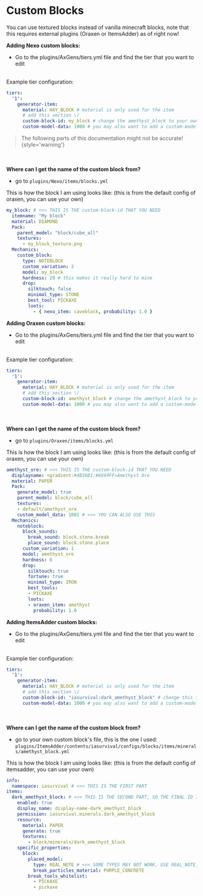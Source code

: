 # Custom Blocks

You can use textured blocks instead of vanilla minecraft blocks, note that this requires external plugins (Oraxen or ItemsAdder) as of right now!

<tabs>

<tab title="Nexo">

<b>Adding Nexo custom blocks:</b>
* Go to the plugins/AxGens/tiers.yml file and find the tier that you want to edit
<br></br>

Example tier configuration:

```yaml
tiers:
  '1':
    generator-item:
      material: HAY_BLOCK # material is only used for the item
      # add this section \/
      custom-block-id: my_block # change the amethyst_block to your own custom block
      custom-model-data: 1000 # you may also want to add a custom-model-data, but it is not required
```

> The following parts of this documentation might not be accurate!
{style='warning'}

<br></br>
<b>Where can I get the name of the custom block from?</b>
* go to `plugins/Nexo/items/blocks.yml`

This is how the block I am using looks like: (this is from the default config of oraxen, you can use your own)
```yaml
my_block: # <<< THIS IS THE custom-block-id THAT YOU NEED
  itemname: "My block"
  material: DIAMOND
  Pack:
    parent_model: "block/cube_all"
    textures:
      - my_block_texture.png
  Mechanics:
    custom_block:
      type: NOTEBLOCK
      custom_variation: 2
      model: my_block
      hardness: 20 # this makes it really hard to mine
      drop:
        silktouch: false
        minimal_type: STONE
        best_tool: PICKAXE
        loots:
          - { nexo_item: caveblock, probability: 1.0 }
```

</tab>

<tab title="Oraxen">

<b>Adding Oraxen custom blocks:</b>
* Go to the plugins/AxGens/tiers.yml file and find the tier that you want to edit
<br></br>

Example tier configuration:

```yaml
tiers:
  '1':
    generator-item:
      material: HAY_BLOCK # material is only used for the item
      # add this section \/
      custom-block-id: amethyst_block # change the amethyst_block to your own custom block
      custom-model-data: 1000 # you may also want to add a custom-model-data, but it is not required
```

<br></br>
<b>Where can I get the name of the custom block from?</b>
* go to `plugins/Oraxen/items/blocks.yml`

This is how the block I am using looks like: (this is from the default config of oraxen, you can use your own)
```yaml
amethyst_ore: # <<< THIS IS THE custom-block-id THAT YOU NEED
  displayname: <gradient:#4B36B1:#6699FF>Amethyst Ore
  material: PAPER
  Pack:
    generate_model: true
    parent_model: block/cube_all
    textures:
    - default/amethyst_ore
    custom_model_data: 1001 # <<< YOU CAN ALSO USE THIS 
  Mechanics:
    noteblock:
      block_sounds:
        break_sound: block.stone.break
        place_sound: block.stone.place
      custom_variation: 1
      model: amethyst_ore
      hardness: 6
      drop:
        silktouch: true
        fortune: true
        minimal_type: IRON
        best_tools:
        - PICKAXE
        loots:
        - oraxen_item: amethyst
          probability: 1.0
```

</tab>

<tab title="ItemsAdder">

<b>Adding ItemsAdder custom blocks:</b>
* Go to the plugins/AxGens/tiers.yml file and find the tier that you want to edit
<br></br>

Example tier configuration:

```yaml
tiers:
  '1':
    generator-item:
      material: HAY_BLOCK # material is only used for the item
      # add this section \/
      custom-block-id: "iasurvival:dark_amethyst_block" # change this to your own custom block
      custom-model-data: 1000 # you may also want to add a custom-model-data, but it is not required
```

<br></br>
<b>Where can I get the name of the custom block from?</b>
* go to your own custom block's file, this is the one I used: `plugins/ItemsAdder/contents/iasurvival/configs/blocks/items/minerals/amethyst_block.yml`

This is how the block I am using looks like: (this is from the default config of itemsadder, you can use your own)
```yaml
info:
  namespace: iasurvival # <<< THIS IS THE FIRST PART
items:
  dark_amethyst_block: # <<< THIS IS THE SECOND PART, SO THE FINAL ID IS: iasurvival:dark_amethyst_block
    enabled: true
    display_name: display-name-dark_amethyst_block
    permission: iasurvival.minerals.dark_amethyst_block
    resource:
      material: PAPER
      generate: true
      textures:
        - block/minerals/dark_amethyst_block
    specific_properties:
      block:
        placed_model:
          type: REAL_NOTE # <<< SOME TYPES MAY NOT WORK, USE REAL_NOTE, THAT 100% WORKS
          break_particles_material: PURPLE_CONCRETE
        break_tools_whitelist:
          - PICKAXE
          - pickaxe
```

</tab>
</tabs>